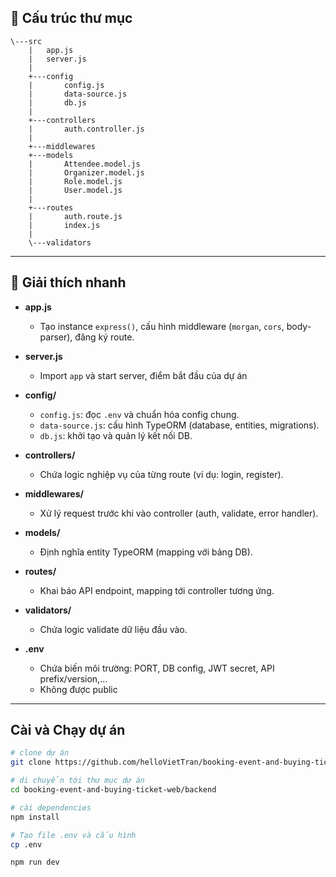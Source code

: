 

## 📂 Cấu trúc thư mục

```
\---src
    |   app.js
    |   server.js
    |
    +---config
    |       config.js
    |       data-source.js
    |       db.js
    |       
    +---controllers
    |       auth.controller.js
    |       
    +---middlewares
    +---models
    |       Attendee.model.js
    |       Organizer.model.js
    |       Role.model.js
    |       User.model.js
    |       
    +---routes
    |       auth.route.js
    |       index.js
    |       
    \---validators

```

---

## 🔑 Giải thích nhanh

- **app.js**  
  - Tạo instance `express()`, cấu hình middleware (`morgan`, `cors`, body-parser), đăng ký route.  

- **server.js**  
  - Import `app` và start server, điểm bắt đầu của dự án

- **config/**  
  - `config.js`: đọc `.env` và chuẩn hóa config chung.  
  - `data-source.js`: cấu hình TypeORM (database, entities, migrations).  
  - `db.js`: khởi tạo và quản lý kết nối DB.  

- **controllers/**  
  - Chứa logic nghiệp vụ của từng route (ví dụ: login, register).  

- **middlewares/**  
  - Xử lý request trước khi vào controller (auth, validate, error handler).  

- **models/**  
  - Định nghĩa entity TypeORM (mapping với bảng DB).  

- **routes/**  
  - Khai báo API endpoint, mapping tới controller tương ứng.  

- **validators/**  
  - Chứa logic validate dữ liệu đầu vào.  


- **.env**  
  - Chứa biến môi trường: PORT, DB config, JWT secret, API prefix/version,…  
  - Không được public

---

## Cài và Chạy dự án

```bash
# clone dự án
git clone https://github.com/helloVietTran/booking-event-and-buying-ticket-web

# di chuyển tới thư mục dự án
cd booking-event-and-buying-ticket-web/backend

# cài dependencies
npm install

# Tạo file .env và cấu hình
cp .env

npm run dev
